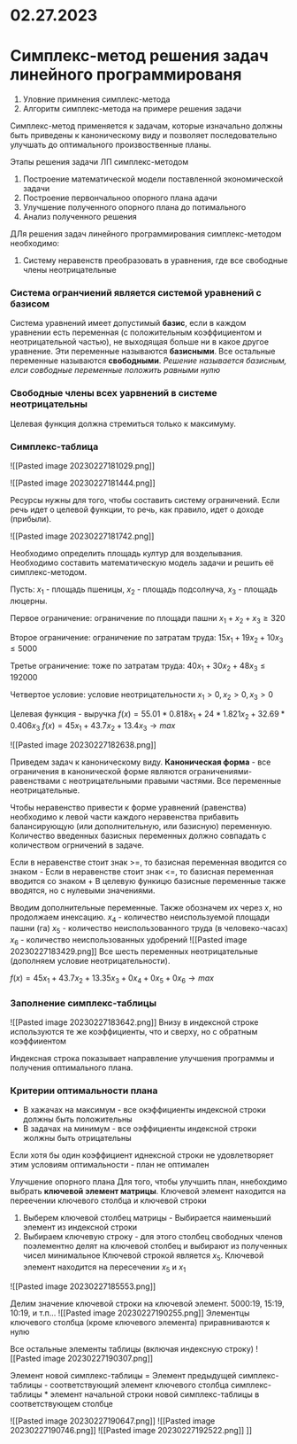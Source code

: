 # 02.27.2023

# Симплекс-метод решения задач линейного программированя
1. Уловние примнения симплекс-метода
2. Алгоритм симплекс-метода на примере решения задачи

Симплекс-метод применяется к задачам, которые изначально должны быть приведены к каноническому виду и позволяет последовательно улучшать до оптимального произвоственные планы.

Этапы решения задачи ЛП симплекс-методом
1. Построение математической модели поставленной экономической задачи
2. Построение первончальноо опорного плана адачи
3. Улучшение полученного опорного плана до потимального
4. Анализ полученного решения 

ДЛя решения задач линейного программирования симплекс-методом необходимо:
1. Систему неравенств преобразовать в уравнения, где все свободные члены неотрицательные 

### Система огранчиений является системой уравнений с базисом

Система уравнений имеет допустимый **базис**, если в каждом уравнении есть переменная (с положительным коэффициентом и неотрицательной частью), не выходящая больше ни в какое другое уравнение. Эти переменные называются **базисными**.
Все остальные переменные называются **свободными**.
*Решение называется базисным, елси совбодные переменные положить равными нулю*

### Свободные члены всех уарвнений в системе неотрицательны
Целевая функция должна стремиться только к максимуму.

### Симплекс-таблица

![[Pasted image 20230227181029.png]]

![[Pasted image 20230227181444.png]]

Ресурсы нужны для того, чтобы составить систему ограничений. 
Если речь идет о целевой функции, то речь, как правило, идет о доходе (прибыли).

![[Pasted image 20230227181742.png]]

Необходимо определить площадь култур для возделывания. Необходимо составить математическую модель задачи и решить её симплекс-методом. 

Пусть: 
$x_{1}$ - площадь пшеницы, 
$x_{2}$ - площадь подсолнуча, 
$x_{3}$ - площадь люцерны.

Первое ограничение: ограничение по площади пашни
$x_{1} + x_{2} + x_{3}\geq 320$

Второе ограничение: ограничение по затратам труда:
$15x_{1} + 19x_{2} + 10x_{3}\leq 5000$

Третье ограничение: тоже по затратам труда:
$40x_{1} + 30x_{2} + 48x_{3}\leq 192000$

Четвертое условие: условие неотрицательности
$x_{1}>0, x_{2}>0, x_{3}>0$

Целевая функция - выручка
$f(x)=55.01*0.818x_{1}+24*1.821x_{2}+32.69*0.406x_{3}$
$f(x)=45x_{1}+43.7x_{2}+13.4x_{3}\to max$

![[Pasted image 20230227182638.png]]

Приведем задач к каноническому виду.
**Каноническая форма** - все ограничения в канонической форме являются ограничениями-равенствами с неотрицательными правыми частями. Все переменные неотрицательные.

Чтобы неравенство привести к форме уравнений (равенства) необходимо к левой части каждого неравенства прибавить балансирующую (или дополнительную, или базисную) переменную. Количество введенных базисных переменных должно совпадать с количеством огрничений в задаче. 

Если в неравенстве стоит знак >=, то базисная переменная вводится со знаком -
Если в неравенстве стоит знак <=, то базисная переменная вводится со знаком +
В целевую функицю базисные переменные также вводятся, но с нулевыми значениями.

Вводим дополнительные переменные. Также обозначем их через $x$, но продолжаем инексацию.
$x_{4}$ - количество неиспользуемой площади пашни (га)
$x_{5}$ - количество неиспользованного труда (в человеко-часах)
$x_{6}$ - количество неиспользованных удобрений 
![[Pasted image 20230227183429.png]]
Все шесть переменных неотрицательные (дополняем условие неотрицательности).

$f(x)=45x_{1}+43.7x_{2}+13.35x_{3}+0x_{4}+0x_{5}+0x_{6} \to max$


### Заполнение симплекс-таблицы
![[Pasted image 20230227183642.png]]
Внизу в индексной строке используются те же коэффициенты, что и сверху, но с обратным коэффииентом

Индексная строка показывает направление улучшения программы и получения оптимального плана.

### Критерии оптимальности плана
- В хажачах на максимум - все окэффициенты индексной строки должны быть положительны
- В задачах на минимум - все оэффициенты индексной строки жолжны быть отрицательны

Если хотя бы один коэффициент иднексной строки не удовлетворяет этим условиям оптимальности - план не оптимален

Улучшение опорного плана
Для того, чтобы улучшить план, ннебохдимо выбрать **ключевой элемент матрицы**.
Ключевой элемент находится на переечении ключевого столбца и ключевой строки


1. Выберем ключевой столбец матрицы -  Выбирается наименьший элемент из индексной строки
2. Выбираем ключевую строку - для этого столбец свободных членов поэлементно делят на ключевой столбец и выбирают из полученных чисел минимальное 
Ключевой строкой является $x_{5}$. Ключевой элемент находится на пересечении $x_{5}$ и $x_{1}$

![[Pasted image 20230227185553.png]]

Делим значение ключевой строки на ключевой элемент.
5000:19, 15:19, 10:19, и т.п...
![[Pasted image 20230227190255.png]]
Элементцы ключевого столбца (кроме ключевого элемента) приравниваются к нулю 

Все остальные элементы таблицы (включая индексную строку) 
![[Pasted image 20230227190307.png]]

Элемент новой симплекс-таблицы
\=
Элемент предыдущей симплекс-таблицы
\-
соответствующий элемент ключевого столбца симплекс-таблицы
\*
элемент начальной строки новой симплекс-таблицы в соответствующем столбце 

![[Pasted image 20230227190647.png]]
![[Pasted image 20230227190746.png]]
![[Pasted image 20230227192522.png]]
]]